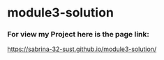 # module3-solution
### For view my Project here is the page link:
https://sabrina-32-sust.github.io/module3-solution/
